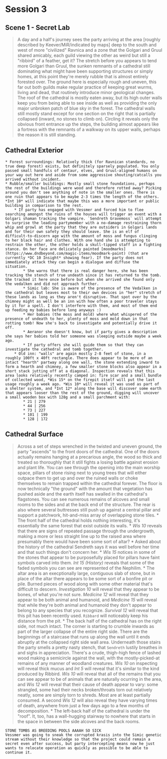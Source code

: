 # Session 3
## Scene 1 - Secret Lab

> A day and a half's journey sees the party arriving at the area [roughly described by Keever/MiR/indicated by maps] deep to the south and west of more "civilized" Ravnica and a zone that the Golgari and Gruul shared amicably, each guild viewing the other as weird but still a "ribbird" of a feather, get it? The stretch before you appears to tend more Golgari than Gruul, the sunken remnants of a cathedral still dominating what might have been supporting structures or simply homes, at this point they're merely rubble that is almost entirely forested over. The ground here is especially rough and uneven, this far out both guilds make regular practice of keeping great wurms, living and dead, that routinely introduce minor geological changes. The roof of the cathedral is mostly eaten away, but its high outer walls keep you from being able to see inside as well as providing the only major unbroken patch of blue sky in the forest. The cathedral walls still mostly stand except for one section on the right that is partially collapsed (inward, no stones to climb on). Circling it reveals only the obvious front entrance up the steps, the building almost appears like a fortress with the remnants of a walkway on its upper walls, perhaps the reason it is still standing.

## Cathedral Exterior
    * Forest surroundings: Relatively thick (for Ravnican standards, no true deep forest) exists, but definitely sparsely populated. You only passed small handfuls of centaur, elves, and Gruul-aligned humans on your way out here and aside from some aggressive shouting/catcalls you arrived without incident.
    * Rubble/smaller buildings: Mostly small stone foundations, perhaps the rest of the buildings were wood and therefore rotted away? Picking around you don't see anything of note in the smaller ones. There is one ruin that appears to be maybe 2-3 times the length of the others. *Int 10* will indicate that maybe this was a more important or public building in comparison to the rest.
        * If party has engaged with Vessmer and forced him to flee searching amongst the ruins of the houses will trigger an event with a Golgari shaman tracking the vampire. `Sendreth Gravemoss` will attempt to surprise the leading partymember with a no-damage restraining thorn whip and growl at the party that they are outsiders in Golgari lands and for their own safety they should leave. She is an elf of difficult-to-discern age with the amount of moss and fungus clinging to her black hair and clothes. With one hand she is attempting to restrain the other, the other holds a skull-tipped staff in a fighting stance. On her face are delicately painted [moodmarks](https://www.dndbeyond.com/magic-items/moodmark-paint) (that are currently *DC 10 Insight* showing fear). If the party does not immediately attack they can begin a dialogue and diffuse the situation.
            * She warns that there is real danger here, she has been tracking the stench of true undeath since it has returned to the tomb. She tracked it here once before but when she arrived she found only the vedalken and did not approach further.
            * Simic lab: She is aware of the presence of the Vedalken in the cathedral but leaves most to their own devices in "her" stretch of these lands as long as they aren't disruptive. That spot over by the chimney might as well be an inn with how often a poor traveler stays by it for a spell. I don't interfere with them, and most of them end up feeding my babies before long anyways :)
            * Her babies (the moss and mold) where what whispered of the presence of undeath to her, plenty of moss and mold down in that rotting tomb! Now she's back to investigate and potentially drive it off.
            * Aeranor she doesn't know, but if party gives a description she says her babies told her someone was sleeping outside maybe a week ago.
            * If party offers she will guide them so that they can investigate the cathedral and tomb together.
        * Old inn: "walls" are again mostly 2-8 feet of stone, in a roughly 100ft x 40ft rectangle. There does appear to be more of an intact "hearth" partway along one wall, the stone extending inward to form a hearth and chimney, a few smaller stone blocks also appear in a short stack jutting off at a diagonal. Inspection reveals that this area looks relatively recently camped in: fire scar and a small bundle of collected wood, *Wis 15* on the firepit itself will put the last usage roughly a week ago. *Wis 10* will reveal it was used as part of a shelter system, and *Int 12* along the base will discover some earth that appears looser than the rest of the ground, digging will uncover a small wooden box with 128g and a small parchment with:
            * 21 | 279
            * 44 | 256
            * 73 | 227
            * 101 | 199
            * 128 | 172

## Cathedral Surface
> Across a set of steps wrenched in the twisted and uneven ground, the party "ascends" to the front doors of the cathedral. One of the doors actually remains hanging at a precarious angle, the wood so thick and treated so thoroughly that it still fights a losing battle against erosion and plant life. You can see through the opening into the main worship space, pillars of stone rising next to young trees that will either outpace them to get up and over the ruined walls or choke themselves to remain trapped within the cathedral forever. The floor is now technically "the ground" with the amount that vegetation has pushed aside and the earth itself has swalled in the cathedral's flagstones. You can see numerous remains of alcoves and small rooms to the sides and at the back end of the structure. The rear is also where several buttresses still push up against a central pillar and support a patchwork, hit-and-miss array of overlapping stone tiles.
    * The front half of the cathedral holds nothing interesting, it's essentially the same forest that exist outside its walls.
        * *Wis 10* reveals that there are signs of repeated passage through the undergrowth, making a more or less straight line up to the raised area where presumably there would have been some sort of altar?
        * Asked about the history of the cathedral Sendreth says it was well before her time and that such things don't concern her.
        * *Wis 15* notices in some of the stones that appear to be purposefully placed for pillars have faint symbols carved into them. *Int 15 (History)* reveals that some of the faded symbols you can see are represented of the Nephilim.
    * The altar area is an execptionally large, contiguous slab of stone, but in place of the altar there appears to be some sort of a bonfire pit or pile. Burned pieces of wood along with some other material that's difficult to descern. *Investigation 10* will reveal that they appear to be bones, of what you're not sure. *Medicine 12* will reveal that they appear to be both animal and humanoid, and *Medicine 15* will reveal that while they're both animal and humanoid they don't appear to belong to any species that you recognize. *Survival 12* will reveal that this pit has been recently used. `Ribbard` will noticeably keep his distance from the pit.
    * The back half of the cathedral has on the right side, not much intact. The corner is starting to crumble inwards as part of the larger collapse of the entire right side. There are the beginnings of a staircase that runs up along the wall until it ends abruptly at the collapsed right side wall area. Underneath those stairs the party smells a pretty nasty stench, that `Sendreth` lustily breathes in and sighs in appreciation. There's a crude, thigh-high fence of lashed wood making a semicircle against the wall, with the mostly-picked-at remains of any manner of woodland creatures. *Wis 10* on inspecting will reveal thick mucus and *Int 5* will reveal that it's similar to the kind produced by Ribbird. *Wis 10* will reveal that all of the remains that you can see appear to be of animals that are naturally ocurring in the area, and *Wis 12* will reveal that their cause of death appear to vary: some strangled, some had their necks broken/throats torn out relatively neatly, some are simply torn to shreds. Most are at least partially consumed. A second *Wis 12* will also reveal they have varying times of death, anywhere from just a few days ago to a few months of decomposition.
    * The left-back half of the cathedral is under the "roof". It, too, has a wall-hugging stairway to nowhere that starts in the space in between the side alcoves and the back rooms.



    STONE TOMBS AS BREEDING POOLS AAAAH SO SICK
    Vessmer was going to sneak the corrupted krasis into the Simic genetic stream without their knowledge so that the project could remain a secret even after success, but party intercepting means now he just wants to relocate operation as quickly as possible to be able to continue it.